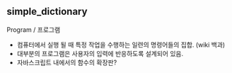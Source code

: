 ## simple_dictionary

Program / 프로그램 
- 컴퓨터에서 실행 될 때 특정 작업을 수행하는 일련의 명령어들의 집합. (wiki 백과) <br />
- 대부분의 프로그램은 사용자의 입력에 반응하도록 설계되어 있음.
- 자바스크립트 내에서의 함수의 확장판?
